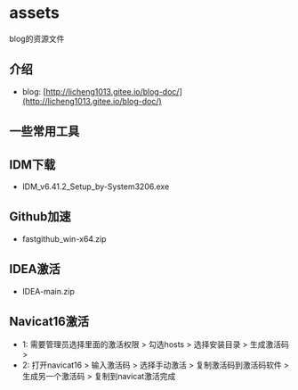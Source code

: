 # assets
blog的资源文件

## 介绍
- blog: [http://licheng1013.gitee.io/blog-doc/](http://licheng1013.gitee.io/blog-doc/)

## 一些常用工具
## IDM下载
- IDM_v6.41.2_Setup_by-System3206.exe

## Github加速
- fastgithub_win-x64.zip

## IDEA激活
- IDEA-main.zip

## Navicat16激活
- 1: 需要管理员选择里面的激活权限 > 勾选hosts >  选择安装目录 > 生成激活码 > 
- 2: 打开navicat16 > 输入激活码 > 选择手动激活 > 复制激活码到激活码软件 > 生成另一个激活码 > 复制到navicat激活完成

